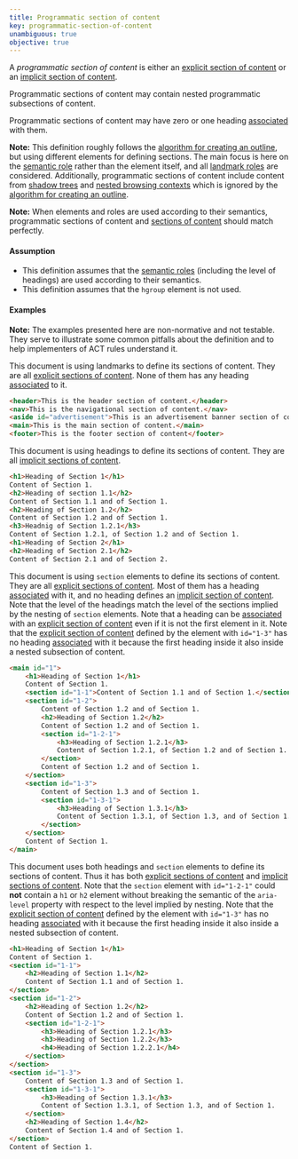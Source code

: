 ```yaml
---
title: Programmatic section of content
key: programmatic-section-of-content
unambiguous: true
objective: true
---
```


A _programmatic section of content_ is either an [explicit section of content][] or an [implicit section of content][].

Programmatic sections of content may contain nested programmatic subsections of content.

Programmatic sections of content may have zero or one heading [associated][] with them.

**Note:** This definition roughly follows the [algorithm for creating an outline][outline algorithm], but using different elements for defining sections. The main focus is here on the [semantic role][] rather than the element itself, and all [landmark roles][landmark] are considered. Additionally, programmatic sections of content include content from [shadow trees][] and [nested browsing contexts][] which is ignored by the [algorithm for creating an outline][outline algorithm].

**Note:** When elements and roles are used according to their semantics, programmatic sections of content and [sections of content][] should match perfectly.

#### Assumption

- This definition assumes that the [semantic roles][semantic role] (including the level of headings) are used according to their semantics.
- This definition assumes that the `hgroup` element is not used.

#### Examples

**Note:** The examples presented here are non-normative and not testable. They serve to illustrate some common pitfalls about the definition and to help implementers of ACT rules understand it.

This document is using landmarks to define its sections of content. They are all [explicit sections of content][]. None of them has any heading [associated][] to it.

```html
<header>This is the header section of content.</header>
<nav>This is the navigational section of content.</nav>
<aside id="advertisement">This is an advertisement banner section of content.</aside>
<main>This is the main section of content.</main>
<footer>This is the footer section of content</footer>
```

This document is using headings to define its sections of content. They are all [implicit sections of content][].

```html
<h1>Heading of Section 1</h1>
Content of Section 1.
<h2>Heading of section 1.1</h2>
Content of Section 1.1 and of Section 1.
<h2>Heading of Section 1.2</h2>
Content of Section 1.2 and of Section 1.
<h3>Headnig of Section 1.2.1</h3>
Content of Section 1.2.1, of Section 1.2 and of Section 1.
<h1>Heading of Section 2</h1>
<h2>Heading of Section 2.1</h2>
Content of Section 2.1 and of Section 2.
```

This document is using `section` elements to define its sections of content. They are all [explicit sections of content][]. Most of them has a heading [associated][] with it, and no heading defines an [implicit section of content][]. Note that the level of the headings match the level of the sections implied by the nesting of `section` elements. Note that a heading can be [associated][] with an [explicit section of content][] even if it is not the first element in it. Note that the [explicit section of content][] defined by the element with `id="1-3"` has no heading [associated][] with it because the first heading inside it also inside a nested subsection of content.

```html
<main id="1">
	<h1>Heading of Section 1</h1>
	Content of Section 1.
	<section id="1-1">Content of Section 1.1 and of Section 1.</section>
	<section id="1-2">
		Content of Section 1.2 and of Section 1.
		<h2>Heading of Section 1.2</h2>
		Content of Section 1.2 and of Section 1.
		<section id="1-2-1">
			<h3>Heading of Section 1.2.1</h3>
			Content of Section 1.2.1, of Section 1.2 and of Section 1.
		</section>
		Content of Section 1.2 and of Section 1.
	</section>
	<section id="1-3">
		Content of Section 1.3 and of Section 1.
		<section id="1-3-1">
			<h3>Heading of Section 1.3.1</h3>
			Content of Section 1.3.1, of Section 1.3, and of Section 1.
		</section>
	</section>
	Content of Section 1.
</main>
```

This document uses both headings and `section` elements to define its sections of content. Thus it has both [explicit sections of content][] and [implicit sections of content][]. Note that the `section` element with `id="1-2-1"` could **not** contain a `h1` or `h2` element without breaking the semantic of the `aria-level` property with respect to the level implied by nesting. Note that the [explicit section of content][] defined by the element with `id="1-3"` has no heading [associated][] with it because the first heading inside it also inside a nested subsection of content.

```html
<h1>Heading of Section 1</h1>
Content of Section 1.
<section id="1-1">
	<h2>Heading of Section 1.1</h2>
	Content of Section 1.1 and of Section 1.
</section>
<section id="1-2">
	<h2>Heading of Section 1.2</h2>
	Content of Section 1.2 and of Section 1.
	<section id="1-2-1">
		<h3>Heading of Section 1.2.1</h3>
		<h3>Heading of Section 1.2.2</h3>
		<h4>Heading of Section 1.2.2.1</h4>
	</section>
</section>
<section id="1-3">
	Content of Section 1.3 and of Section 1.
	<section id="1-3-1">
		<h3>Heading of Section 1.3.1</h3>
		Content of Section 1.3.1, of Section 1.3, and of Section 1.
	</section>
	<h2>Heading of Section 1.4</h2>
	Content of Section 1.4 and of Section 1.
</section>
Content of Section 1.
```

[associated]: #heading-section-association 'Definition of association between headings and sections'
[explicit section of content]: #explicit-section-of-content 'Definition of explicit section of content'
[explicit sections of content]: #explicit-section-of-content 'Definition of explicit section of content'
[implicit section of content]: #implicit-section-of-content 'Definition of implicit section of content'
[implicit sections of content]: #implicit-section-of-content 'Definition of implicit section of content'
[landmark]: https://www.w3.org/TR/wai-aria-1.1/#landmark 'The landmark role'
[nested browsing contexts]: https://html.spec.whatwg.org/multipage/browsers.html#nested-browsing-context 'Definition of nested browsing context'
[outline algorithm]: https://html.spec.whatwg.org/multipage/sections.html#outlines 'Definition of outline'
[sections of content]: #section-of-content 'Definition of section of content'
[semantic role]: #semantic-role 'Definition of semantic role'
[shadow trees]: https://dom.spec.whatwg.org/#shadow-trees 'Definition of shadow trees'
